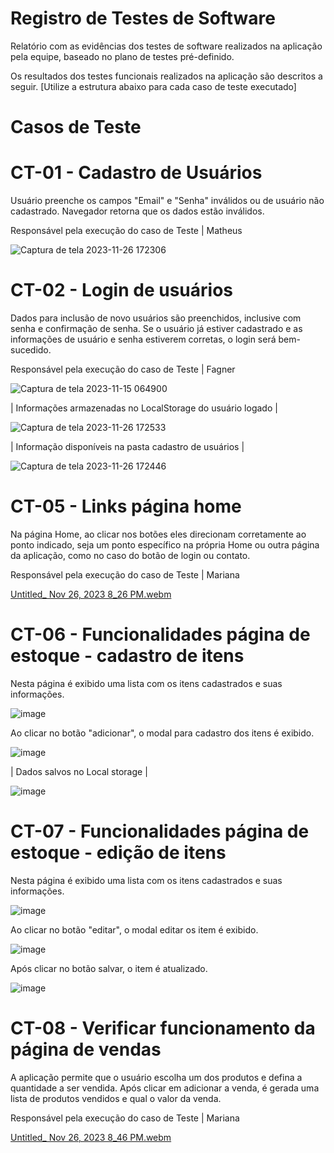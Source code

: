# Registro de Testes de Software

Relatório com as evidências dos testes de software realizados na aplicação pela equipe, baseado no plano de testes pré-definido.

Os resultados dos testes funcionais realizados na aplicação são descritos a seguir. [Utilize a estrutura abaixo para cada caso de teste executado]

# Casos de Teste   
# CT-01 - Cadastro de Usuários

Usuário preenche os campos "Email" e "Senha" inválidos ou de usuário não cadastrado.
Navegador retorna que os dados estão inválidos.

Responsável pela execução do caso de Teste | Matheus

![Captura de tela 2023-11-26 172306](https://github.com/ICEI-PUC-Minas-PMV-ADS/pmv-ads-2023-2-e1-proj-web-t12-estoque-no-bolso/assets/145354919/0f532674-37bd-460c-b9f5-e58e8f60a978)


# CT-02 - Login de usuários

Dados para inclusão de novo usuários são preenchidos, inclusive com senha e confirmação de senha.
Se o usuário já estiver cadastrado e as informações de usuário e senha estiverem corretas, o login será bem-sucedido.

Responsável pela execução do caso de Teste | Fagner 

![Captura de tela 2023-11-15 064900](https://github.com/ICEI-PUC-Minas-PMV-ADS/pmv-ads-2023-2-e1-proj-web-t12-estoque-no-bolso/assets/145354919/d652ac46-d309-4c90-b3ed-3a029b0aea52)

| Informações armazenadas no LocalStorage do usuário logado |

![Captura de tela 2023-11-26 172533](https://github.com/ICEI-PUC-Minas-PMV-ADS/pmv-ads-2023-2-e1-proj-web-t12-estoque-no-bolso/assets/145354919/0485af40-05aa-4082-9bfc-5f7762fa546e)

| Informação disponíveis na pasta cadastro de usuários |

![Captura de tela 2023-11-26 172446](https://github.com/ICEI-PUC-Minas-PMV-ADS/pmv-ads-2023-2-e1-proj-web-t12-estoque-no-bolso/assets/145354919/0899204d-424e-4269-89bf-0cd24b39bc31)


# CT-05 - Links página home
Na página Home, ao clicar nos botões eles direcionam corretamente ao ponto indicado, seja um ponto específico na própria Home ou outra página da aplicação, como no caso do botão de login ou contato.

Responsável pela execução do caso de Teste | Mariana

[Untitled_ Nov 26, 2023 8_26 PM.webm](https://github.com/ICEI-PUC-Minas-PMV-ADS/pmv-ads-2023-2-e1-proj-web-t12-estoque-no-bolso/assets/145354919/4ff10910-6f4c-4cab-b3b9-f66a14c14eb9)

# CT-06 - Funcionalidades página de estoque - cadastro de itens

Nesta página é exibido uma lista com os itens cadastrados e suas informações. 

![image](https://github.com/ICEI-PUC-Minas-PMV-ADS/pmv-ads-2023-2-e1-proj-web-t12-estoque-no-bolso/assets/58199879/5fea6383-a4a4-4bf0-a0c9-e30eae4f493e)


Ao clicar no botão "adicionar", o modal para cadastro dos itens é exibido. 

![image](https://github.com/ICEI-PUC-Minas-PMV-ADS/pmv-ads-2023-2-e1-proj-web-t12-estoque-no-bolso/assets/58199879/fe91c36d-2d85-4b42-9eb7-a64030e085bf)


| Dados salvos no Local storage | 

![image](https://github.com/ICEI-PUC-Minas-PMV-ADS/pmv-ads-2023-2-e1-proj-web-t12-estoque-no-bolso/assets/58199879/82873a80-8d3b-4ee1-8f9a-1bd98695581e)


# CT-07 - Funcionalidades página de estoque - edição de itens

Nesta página é exibido uma lista com os itens cadastrados e suas informações.

![image](https://github.com/ICEI-PUC-Minas-PMV-ADS/pmv-ads-2023-2-e1-proj-web-t12-estoque-no-bolso/assets/58199879/5fea6383-a4a4-4bf0-a0c9-e30eae4f493e)

Ao clicar no botão "editar", o modal editar os item é exibido.

![image](https://github.com/ICEI-PUC-Minas-PMV-ADS/pmv-ads-2023-2-e1-proj-web-t12-estoque-no-bolso/assets/58199879/e360f1e9-6506-4dd6-92da-2fa657446024)

Após clicar no botão salvar, o item é atualizado.

![image](https://github.com/ICEI-PUC-Minas-PMV-ADS/pmv-ads-2023-2-e1-proj-web-t12-estoque-no-bolso/assets/58199879/b1ec5cba-9849-4993-9ace-09033e9f0af8)

# CT-08 - Verificar funcionamento da página de vendas


A aplicação permite que o usuário escolha um dos produtos e defina a quantidade a ser vendida. Após clicar em adicionar a venda, é gerada uma lista de produtos vendidos e qual o valor da venda.

Responsável pela execução do caso de Teste | Mariana

[Untitled_ Nov 26, 2023 8_46 PM.webm](https://github.com/ICEI-PUC-Minas-PMV-ADS/pmv-ads-2023-2-e1-proj-web-t12-estoque-no-bolso/assets/145354919/cb34e26e-3c7f-416f-8c43-d1b330a7f32d)


